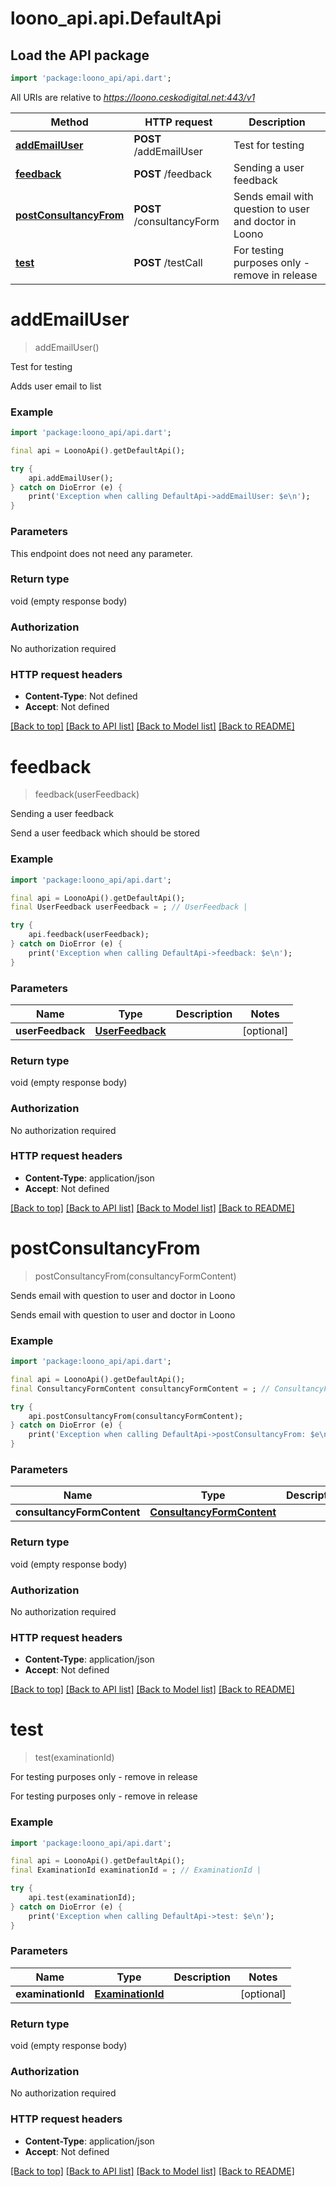# loono_api.api.DefaultApi

## Load the API package
```dart
import 'package:loono_api/api.dart';
```

All URIs are relative to *https://loono.ceskodigital.net:443/v1*

Method | HTTP request | Description
------------- | ------------- | -------------
[**addEmailUser**](DefaultApi.md#addemailuser) | **POST** /addEmailUser | Test for testing
[**feedback**](DefaultApi.md#feedback) | **POST** /feedback | Sending a user feedback
[**postConsultancyFrom**](DefaultApi.md#postconsultancyfrom) | **POST** /consultancyForm | Sends email with question to user and doctor in Loono
[**test**](DefaultApi.md#test) | **POST** /testCall | For testing purposes only - remove in release


# **addEmailUser**
> addEmailUser()

Test for testing

Adds user email to list

### Example
```dart
import 'package:loono_api/api.dart';

final api = LoonoApi().getDefaultApi();

try {
    api.addEmailUser();
} catch on DioError (e) {
    print('Exception when calling DefaultApi->addEmailUser: $e\n');
}
```

### Parameters
This endpoint does not need any parameter.

### Return type

void (empty response body)

### Authorization

No authorization required

### HTTP request headers

 - **Content-Type**: Not defined
 - **Accept**: Not defined

[[Back to top]](#) [[Back to API list]](../README.md#documentation-for-api-endpoints) [[Back to Model list]](../README.md#documentation-for-models) [[Back to README]](../README.md)

# **feedback**
> feedback(userFeedback)

Sending a user feedback

Send a user feedback which should be stored

### Example
```dart
import 'package:loono_api/api.dart';

final api = LoonoApi().getDefaultApi();
final UserFeedback userFeedback = ; // UserFeedback | 

try {
    api.feedback(userFeedback);
} catch on DioError (e) {
    print('Exception when calling DefaultApi->feedback: $e\n');
}
```

### Parameters

Name | Type | Description  | Notes
------------- | ------------- | ------------- | -------------
 **userFeedback** | [**UserFeedback**](UserFeedback.md)|  | [optional] 

### Return type

void (empty response body)

### Authorization

No authorization required

### HTTP request headers

 - **Content-Type**: application/json
 - **Accept**: Not defined

[[Back to top]](#) [[Back to API list]](../README.md#documentation-for-api-endpoints) [[Back to Model list]](../README.md#documentation-for-models) [[Back to README]](../README.md)

# **postConsultancyFrom**
> postConsultancyFrom(consultancyFormContent)

Sends email with question to user and doctor in Loono

Sends email with question to user and doctor in Loono

### Example
```dart
import 'package:loono_api/api.dart';

final api = LoonoApi().getDefaultApi();
final ConsultancyFormContent consultancyFormContent = ; // ConsultancyFormContent | 

try {
    api.postConsultancyFrom(consultancyFormContent);
} catch on DioError (e) {
    print('Exception when calling DefaultApi->postConsultancyFrom: $e\n');
}
```

### Parameters

Name | Type | Description  | Notes
------------- | ------------- | ------------- | -------------
 **consultancyFormContent** | [**ConsultancyFormContent**](ConsultancyFormContent.md)|  | [optional] 

### Return type

void (empty response body)

### Authorization

No authorization required

### HTTP request headers

 - **Content-Type**: application/json
 - **Accept**: Not defined

[[Back to top]](#) [[Back to API list]](../README.md#documentation-for-api-endpoints) [[Back to Model list]](../README.md#documentation-for-models) [[Back to README]](../README.md)

# **test**
> test(examinationId)

For testing purposes only - remove in release

For testing purposes only - remove in release

### Example
```dart
import 'package:loono_api/api.dart';

final api = LoonoApi().getDefaultApi();
final ExaminationId examinationId = ; // ExaminationId | 

try {
    api.test(examinationId);
} catch on DioError (e) {
    print('Exception when calling DefaultApi->test: $e\n');
}
```

### Parameters

Name | Type | Description  | Notes
------------- | ------------- | ------------- | -------------
 **examinationId** | [**ExaminationId**](ExaminationId.md)|  | [optional] 

### Return type

void (empty response body)

### Authorization

No authorization required

### HTTP request headers

 - **Content-Type**: application/json
 - **Accept**: Not defined

[[Back to top]](#) [[Back to API list]](../README.md#documentation-for-api-endpoints) [[Back to Model list]](../README.md#documentation-for-models) [[Back to README]](../README.md)

